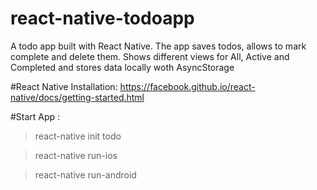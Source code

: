 # react-native-todoapp
A todo app built with React Native. The app saves todos, allows to mark complete and delete them. Shows different views for All, Active and Completed and stores data locally woth AsyncStorage

#React Native Installation:
https://facebook.github.io/react-native/docs/getting-started.html

#Start App :

>react-native init todo

>react-native run-ios

>react-native run-android

